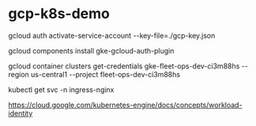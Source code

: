 # gcp-k8s-demo

gcloud auth activate-service-account --key-file=./gcp-key.json

gcloud components install gke-gcloud-auth-plugin

gcloud container clusters get-credentials gke-fleet-ops-dev-ci3m88hs --region us-central1 --project fleet-ops-dev-ci3m88hs

kubectl get svc -n ingress-nginx

https://cloud.google.com/kubernetes-engine/docs/concepts/workload-identity